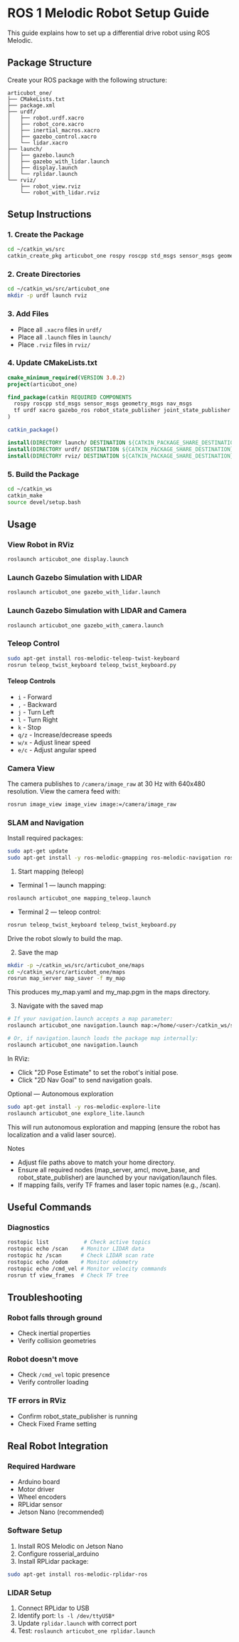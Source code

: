 # ROS 1 Melodic Robot Setup Guide

This guide explains how to set up a differential drive robot using ROS Melodic.

## Package Structure

Create your ROS package with the following structure:
```
articubot_one/
├── CMakeLists.txt
├── package.xml
├── urdf/
│   ├── robot.urdf.xacro
│   ├── robot_core.xacro
│   ├── inertial_macros.xacro
│   ├── gazebo_control.xacro
│   └── lidar.xacro
├── launch/
│   ├── gazebo.launch
│   ├── gazebo_with_lidar.launch
│   ├── display.launch
│   └── rplidar.launch
└── rviz/
    ├── robot_view.rviz
    └── robot_with_lidar.rviz
```

## Setup Instructions

### 1. Create the Package
```bash
cd ~/catkin_ws/src
catkin_create_pkg articubot_one rospy roscpp std_msgs sensor_msgs geometry_msgs nav_msgs tf urdf xacro gazebo_ros gazebo_plugins robot_state_publisher joint_state_publisher
```

### 2. Create Directories
```bash
cd ~/catkin_ws/src/articubot_one
mkdir -p urdf launch rviz
```

### 3. Add Files
- Place all `.xacro` files in `urdf/`
- Place all `.launch` files in `launch/`
- Place `.rviz` files in `rviz/`

### 4. Update CMakeLists.txt
```cmake
cmake_minimum_required(VERSION 3.0.2)
project(articubot_one)

find_package(catkin REQUIRED COMPONENTS
  rospy roscpp std_msgs sensor_msgs geometry_msgs nav_msgs
  tf urdf xacro gazebo_ros robot_state_publisher joint_state_publisher
)

catkin_package()

install(DIRECTORY launch/ DESTINATION ${CATKIN_PACKAGE_SHARE_DESTINATION}/launch)
install(DIRECTORY urdf/ DESTINATION ${CATKIN_PACKAGE_SHARE_DESTINATION}/urdf)
install(DIRECTORY rviz/ DESTINATION ${CATKIN_PACKAGE_SHARE_DESTINATION}/rviz)
```

### 5. Build the Package
```bash
cd ~/catkin_ws
catkin_make
source devel/setup.bash
```

## Usage

### View Robot in RViz
```bash
roslaunch articubot_one display.launch
```

### Launch Gazebo Simulation with LIDAR
```bash
roslaunch articubot_one gazebo_with_lidar.launch
```

### Launch Gazebo Simulation with LIDAR and Camera
```bash
roslaunch articubot_one gazebo_with_camera.launch
```

### Teleop Control
```bash
sudo apt-get install ros-melodic-teleop-twist-keyboard
rosrun teleop_twist_keyboard teleop_twist_keyboard.py
```

#### Teleop Controls
- `i` - Forward
- `,` - Backward
- `j` - Turn Left
- `l` - Turn Right
- `k` - Stop
- `q/z` - Increase/decrease speeds
- `w/x` - Adjust linear speed
- `e/c` - Adjust angular speed

### Camera View
The camera publishes to `/camera/image_raw` at 30 Hz with 640x480 resolution. View the camera feed with:
```bash
rosrun image_view image_view image:=/camera/image_raw
```

### SLAM and Navigation

Install required packages:
```bash
sudo apt-get update
sudo apt-get install -y ros-melodic-gmapping ros-melodic-navigation ros-melodic-map-server ros-melodic-amcl
```

1. Start mapping (teleop)
- Terminal 1 — launch mapping:
```bash
roslaunch articubot_one mapping_teleop.launch
```
- Terminal 2 — teleop control:
```bash
rosrun teleop_twist_keyboard teleop_twist_keyboard.py
```
Drive the robot slowly to build the map.

2. Save the map
```bash
mkdir -p ~/catkin_ws/src/articubot_one/maps
cd ~/catkin_ws/src/articubot_one/maps
rosrun map_server map_saver -f my_map
```
This produces my_map.yaml and my_map.pgm in the maps directory.

3. Navigate with the saved map
```bash
# If your navigation.launch accepts a map parameter:
roslaunch articubot_one navigation.launch map:=/home/<user>/catkin_ws/src/articubot_one/maps/my_map.yaml

# Or, if navigation.launch loads the package map internally:
roslaunch articubot_one navigation.launch
```
In RViz:
- Click "2D Pose Estimate" to set the robot's initial pose.
- Click "2D Nav Goal" to send navigation goals.

Optional — Autonomous exploration
```bash
sudo apt-get install -y ros-melodic-explore-lite
roslaunch articubot_one explore_lite.launch
```
This will run autonomous exploration and mapping (ensure the robot has localization and a valid laser source).

Notes
- Adjust file paths above to match your home directory.
- Ensure all required nodes (map_server, amcl, move_base, and robot_state_publisher) are launched by your navigation/launch files.
- If mapping fails, verify TF frames and laser topic names (e.g., /scan).

## Useful Commands

### Diagnostics
```bash
rostopic list           # Check active topics
rostopic echo /scan    # Monitor LIDAR data
rostopic hz /scan      # Check LIDAR scan rate
rostopic echo /odom    # Monitor odometry
rostopic echo /cmd_vel # Monitor velocity commands
rosrun tf view_frames  # Check TF tree
```

## Troubleshooting

### Robot falls through ground
- Check inertial properties
- Verify collision geometries

### Robot doesn't move
- Check `/cmd_vel` topic presence
- Verify controller loading

### TF errors in RViz
- Confirm robot_state_publisher is running
- Check Fixed Frame setting

## Real Robot Integration

### Required Hardware
- Arduino board
- Motor driver
- Wheel encoders
- RPLidar sensor
- Jetson Nano (recommended)

### Software Setup
1. Install ROS Melodic on Jetson Nano
2. Configure rosserial_arduino
3. Install RPLidar package:
```bash
sudo apt-get install ros-melodic-rplidar-ros
```

### LIDAR Setup
1. Connect RPLidar to USB
2. Identify port: `ls -l /dev/ttyUSB*`
3. Update `rplidar.launch` with correct port
4. Test: `roslaunch articubot_one rplidar.launch`

